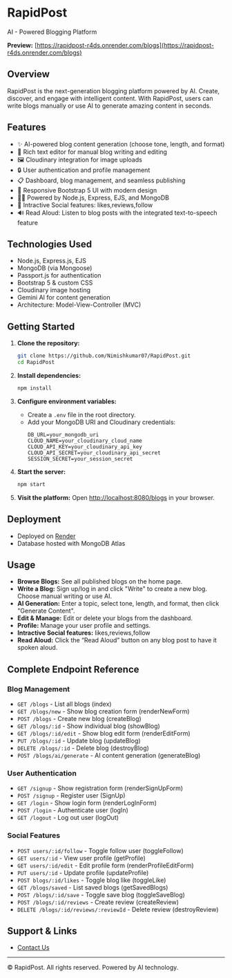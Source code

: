 # RapidPost

AI - Powered Blogging Platform

**Preview:** [https://rapidpost-r4ds.onrender.com/blogs](https://rapidpost-r4ds.onrender.com/blogs)

## Overview

RapidPost is the next-generation blogging platform powered by AI. Create, discover, and engage with intelligent content. With RapidPost, users can write blogs manually or use AI to generate amazing content in seconds.

## Features

- ✨ AI-powered blog content generation (choose tone, length, and format)
- 📝 Rich text editor for manual blog writing and editing
- 🖼️ Cloudinary integration for image uploads
- 🔒 User authentication and profile management
- 📋 Dashboard, blog management, and seamless publishing
- 📱 Responsive Bootstrap 5 UI with modern design
- 🧑‍💻 Powered by Node.js, Express, EJS, and MongoDB
- 📱 Intractive Social features: likes,reviews,follow 
- 🔊 Read Aloud: Listen to blog posts with the integrated text-to-speech feature

## Technologies Used

- Node.js, Express.js, EJS
- MongoDB (via Mongoose)
- Passport.js for authentication
- Bootstrap 5 & custom CSS
- Cloudinary image hosting
- Gemini AI for content generation
- Architecture: Model-View-Controller (MVC)

## Getting Started

1. **Clone the repository:**
   ```bash
   git clone https://github.com/Nimishkumar07/RapidPost.git
   cd RapidPost
   ```

2. **Install dependencies:**
   ```bash
   npm install
   ```

3. **Configure environment variables:**
   - Create a `.env` file in the root directory.
   - Add your MongoDB URI and Cloudinary credentials:
     ```
     DB_URL=your_mongodb_uri
     CLOUD_NAME=your_cloudinary_cloud_name
     CLOUD_API_KEY=your_cloudinary_api_key
     CLOUD_API_SECRET=your_cloudinary_api_secret
     SESSION_SECRET=your_session_secret
     ```

4. **Start the server:**
   ```bash
   npm start
   ```

5. **Visit the platform:**
   Open [http://localhost:8080/blogs](http://localhost:8080/blogs) in your browser.

## Deployment

- Deployed on [Render](https://render.com/)
- Database hosted with MongoDB Atlas

  
## Usage

- **Browse Blogs:** See all published blogs on the home page.
- **Write a Blog:** Sign up/log in and click "Write" to create a new blog. Choose manual writing or use AI.
- **AI Generation:** Enter a topic, select tone, length, and format, then click "Generate Content".
- **Edit & Manage:** Edit or delete your blogs from the dashboard.
- **Profile:** Manage your user profile and settings.
- **Intractive Social features:** likes,reviews,follow 
- **Read Aloud:** Click the “Read Aloud” button on any blog post to have it spoken aloud.

## Complete Endpoint Reference

### Blog Management
- `GET /blogs` - List all blogs (index)
- `GET /blogs/new` - Show blog creation form (renderNewForm)
- `POST /blogs` - Create new blog (createBlog)
- `GET /blogs/:id` - Show individual blog (showBlog)
- `GET /blogs/:id/edit` - Show blog edit form (renderEditForm)
- `PUT /blogs/:id` - Update blog (updateBlog)
- `DELETE /blogs/:id` - Delete blog (destroyBlog)
- `POST /blogs/ai/generate` - AI content generation (generateBlog)

### User Authentication
- `GET /signup` - Show registration form (renderSignUpForm)
- `POST /signup` - Register user (SignUp)
- `GET /login` - Show login form (renderLogInForm)
- `POST /login` - Authenticate user (logIn)
- `GET /logout` - Log out user (logOut)

### Social Features
- `POST users/:id/follow` - Toggle follow user (toggleFollow)
- `GET users/:id` - View user profile (getProfile)
- `GET users/:id/edit` - Edit profile form (renderProfileEditForm)
- `PUT users/:id` - Update profile (updateProfile)
- `POST blogs/:id/likes` - Toggle blog like (toggleLike)
- `GET /blogs/saved` - List saved blogs (getSavedBlogs)
- `POST /blogs/:id/save` - Toggle save blog (toggleSaveBlog)
- `POST /blogs/:id/reviews` - Create review (createReview)
- `DELETE /blogs/:id/reviews/:reviewId` - Delete review (destroyReview)

## Support & Links


- [Contact Us](https://www.linkedin.com/in/nimishkumar07/)


---

© RapidPost. All rights reserved. Powered by AI technology.
